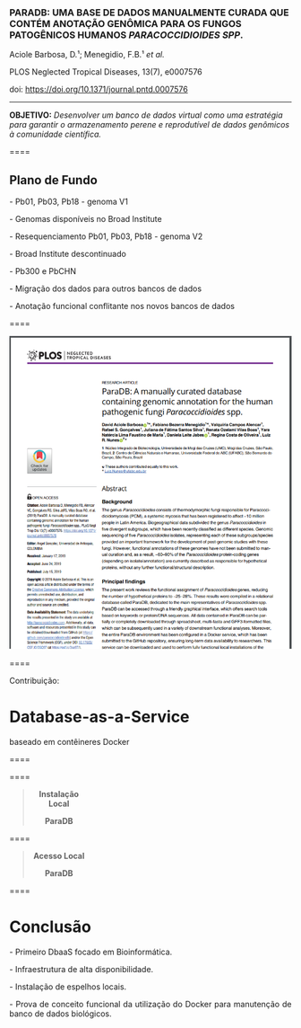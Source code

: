 ### PARADB: UMA BASE DE DADOS MANUALMENTE CURADA QUE CONTÉM ANOTAÇÃO GENÔMICA PARA OS FUNGOS PATOGÊNICOS HUMANOS *PARACOCCIDIOIDES SPP*.

Aciole Barbosa, D.¹; Menegidio, F.B.¹ *et al.*

PLOS Neglected Tropical Diseases, 13(7), e0007576

doi: https://doi.org/10.1371/journal.pntd.0007576

---

**OBJETIVO:** *Desenvolver um banco de dados virtual como uma estratégia para garantir o armazenamento perene e reprodutível de dados genômicos à comunidade científica.*

====

## Plano de Fundo

<p class="fragment" align="justify" data-fragment-index="1"> - Pb01, Pb03, Pb18 - genoma V1 </p>
<p class="fragment" align="justify" data-fragment-index="2"> - Genomas disponíveis no Broad Institute </p>
<p class="fragment" align="justify" data-fragment-index="3"> - Resequenciamento Pb01, Pb03, Pb18 - genoma V2 </p>
<p class="fragment" align="justify" data-fragment-index="4"> - Broad Institute descontinuado </p>
<p class="fragment" align="justify" data-fragment-index="5"> - Pb300 e PbCHN </p>
<p class="fragment" align="justify" data-fragment-index="6"> - Migração dos dados para outros bancos de dados </p>
<p class="fragment" align="justify" data-fragment-index="7"> - Anotação funcional conflitante nos novos bancos de dados </p>

====

<img src="img/FIG32.png" style="background:none; border:none; box-shadow:none;">

====

Contribuição:

# Database-as-a-Service

baseado em contêineres Docker

====

<!-- .slide: data-background="img/FIG52.png"  data-background-size="1058px 794px"  -->

====

<!-- .slide: data-background="img/paradb1.gif" data-background-size="65%" data-background-position="right" -->

<div style="width:100%; text-align: center;">
    <div style="width: 30%;">
        <blockquote style="padding-right: 1em">
            <p><b><center>Instalação Local</center></b></p>
            <p><b><center>ParaDB</center></b></p>
        </blockquote>
    </div>
</div>

====

<!-- .slide: data-background="img/paradb2.gif" data-background-size="65%" data-background-position="right" -->

<div style="width:100%; text-align: center;">
    <div style="width: 30%;">
        <blockquote style="padding-right: 1em">
            <p><b><center>Acesso Local</center></b></p>
            <p><b><center>ParaDB</center></b></p>
        </blockquote>
    </div>
</div>

====

# Conclusão

<p class="fragment" align="justify" data-fragment-index="1"> - Primeiro DbaaS focado em Bioinformática. </p>

<p class="fragment" align="justify" data-fragment-index="2"> - Infraestrutura de alta disponibilidade. </p>

<p class="fragment" align="justify" data-fragment-index="3"> - Instalação de espelhos locais. </p>

<p class="fragment" align="justify" data-fragment-index="4"> - Prova de conceito funcional da utilização do Docker para manutenção de banco de dados biológicos.</p>
